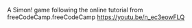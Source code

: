 A Simon! game following the online tutorial from freeCodeCamp.freeCodeCamp 
https://youtu.be/n_ec3eowFLQ